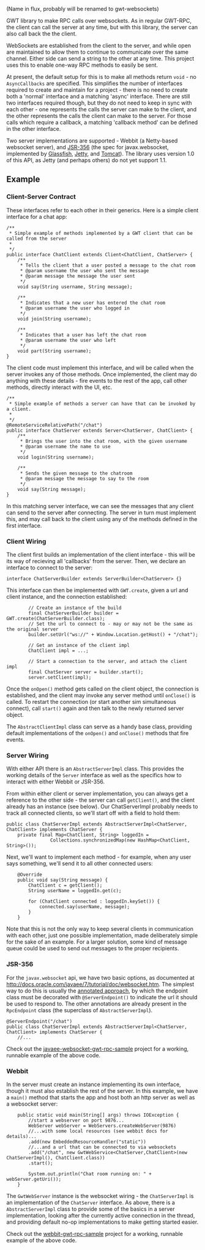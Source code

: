 (Name in flux, probably will be renamed to gwt-websockets)

GWT library to make RPC calls over websockets. As in regular GWT-RPC, the client can call the server at
any time, but with this library, the server can also call back the the client.

WebSockets are established from the client to the server, and while open are maintained to allow them
to continue to communicate over the same channel. Either side can send a string to the other at any time.
This project uses this to enable one-way RPC methods to easily be sent.

At present, the default setup for this is to make all methods return `void` - no `AsyncCallbacks` are
specified. This simplifies the number of interfaces required to create and maintain for a project - there
is no need to create both a 'normal' interface and a matching 'async' interface. There are still two
interfaces required though, but they do not need to keep in sync with each other - one represents the
calls the server can make to the client, and the other represents the calls the client can make to the
server. For those calls which require a callback, a matching 'callback method' can be defined in the other
interface.

Two server implementations are supported - Webbit (a Netty-based websocket server), and
[JSR-356](https://www.jcp.org/en/jsr/detail?id=356) (the spec for javax.websocket, implemented by
[Glassfish](https://tyrus.java.net/),
[Jetty](http://www.eclipse.org/jetty/documentation/current/jetty-javaee.html#jetty-javaee-7), and
[Tomcat](tomcat.apache.org/tomcat-7.0-doc/web-socket-howto.html)). The library uses version 1.0 of this
API, as Jetty (and perhaps others) do not yet support 1.1.


## Example

### Client-Server Contract

These interfaces refer to each other in their generics. Here is a simple client interface for a chat app:

    /**
     * Simple example of methods implemented by a GWT client that can be called from the server
     *
     */
    public interface ChatClient extends Client<ChatClient, ChatServer> {
    	/**
    	 * Tells the client that a user posted a message to the chat room
    	 * @param username the user who sent the message
    	 * @param message the message the user sent
    	 */
    	void say(String username, String message);

    	/**
    	 * Indicates that a new user has entered the chat room
    	 * @param username the user who logged in
    	 */
    	void join(String username);

    	/**
    	 * Indicates that a user has left the chat room
    	 * @param username the user who left
    	 */
    	void part(String username);
    }

The client code must implement this interface, and will be called when the server invokes any of those
methods. Once implemented, the client may do anything with these details - fire events to the rest of the
app, call other methods, directly interact with the UI, etc.

    /**
     * Simple example of methods a server can have that can be invoked by a client.
     *
     */
    @RemoteServiceRelativePath("/chat")
    public interface ChatServer extends Server<ChatServer, ChatClient> {
    	/**
    	 * Brings the user into the chat room, with the given username
    	 * @param username the name to use
    	 */
    	void login(String username);

    	/**
    	 * Sends the given message to the chatroom
    	 * @param message the message to say to the room
    	 */
    	void say(String message);
    }

In this matching server interface, we can see the messages that any client can send to the server after
connecting. The server in turn must implement this, and may call back to the client using any of the
methods defined in the first interface.

### Client Wiring
The client first builds an implementation of the client interface - this will be its way of recieving all
'callbacks' from the server. Then, we declare an interface to connect to the server:

    interface ChatServerBuilder extends ServerBuilder<ChatServer> {}

This interface can then be implemented with `GWT.create`, given a url and client instance, and the
connection established:

    		// Create an instance of the build
    		final ChatServerBuilder builder = GWT.create(ChatServerBuilder.class);
    		// Set the url to connect to - may or may not be the same as the original server
    		builder.setUrl("ws://" + Window.Location.getHost() + "/chat");

    		// Get an instance of the client impl
    		ChatClient impl = ...;

    		// Start a connection to the server, and attach the client impl
    		final ChatServer server = builder.start();
    		server.setClient(impl);

Once the `onOpen()` method gets called on the client object, the connection is established, and the client
may invoke any server method until `onClose()` is called. To restart the connection (or start another sim
simultaneous connect), call `start()` again and then talk to the newly returned server object.

The `AbstractClientImpl` class can serve as a handy base class, providing default implementations of the
`onOpen()` and `onClose()` methods that fire events.

### Server Wiring

With either API there is an `AbstractServerImpl` class. This provides the working details of the `Server`
interface as well as the specifics how to interact with either Webbit or JSR-356.

From within either client or server implementation, you can always get a reference to the other side - the
server can call `getClient()`, and the client already has an instance (see below). Our ChatServerImpl
probably needs to track all connected clients, so we'll start off with a field to hold them:

    public class ChatServerImpl extends AbstractServerImpl<ChatServer, ChatClient> implements ChatServer {
    	private final Map<ChatClient, String> loggedIn =
    	            Collections.synchronizedMap(new HashMap<ChatClient, String>());

Next, we'll want to implement each method - for example, when any user says something, we'll send it to all
other connected users:

    	@Override
    	public void say(String message) {
    		ChatClient c = getClient();
    		String userName = loggedIn.get(c);

    		for (ChatClient connected : loggedIn.keySet()) {
    			connected.say(userName, message);
    		}
    	}

Note that this is not the only way to keep several clients in communication with each other, just one
possible implementation, made deliberately simple for the sake of an example. For a larger solution, some
kind of message queue could be used to send out messages to the proper recipients.

### JSR-356
For the `javax.websocket` api, we have two basic options, as documented at http://docs.oracle.com/javaee/7/tutorial/doc/websocket.htm.
The simplest way to do this is usually the [annotated approach](http://docs.oracle.com/javaee/7/tutorial/doc/websocket004.htm#BABFEBGA),
by which the endpoint class must be decorated with `@ServerEndpoint()` to indicate the url it should be
used to respond to. The other annotations are already present in the `RpcEndpoint` class (the superclass
of `AbstractServerImpl`).

    @ServerEndpoint("/chat")
    public class ChatServerImpl extends AbstractServerImpl<ChatServer, ChatClient> implements ChatServer {
    	//...

Check out the [javaee-websocket-gwt-rpc-sample](javaee-websocket-gwt-rpc-sample/) project for a working,
runnable example of the above code.

### Webbit
In the server must create an instance implementing its own interface, though it must also establish the
rest of the server. In this example, we have a `main()` method that starts the app and host both an http
server as well as a websocket server:

    	public static void main(String[] args) throws IOException {
    		//start a webserver on port 9876...
    		WebServer webServer = WebServers.createWebServer(9876)
    		//...with some local resources (see webbit docs for details)...
    		.add(new EmbeddedResourceHandler("static"))
    		//...and a url that can be connected to via websockets
    		.add("/chat", new GwtWebService<ChatServer,ChatClient>(new ChatServerImpl(), ChatClient.class))
    		.start();

    		System.out.println("Chat room running on: " + webServer.getUri());
    	}

The `GwtWebServer` instance is the websocket wiring - the `ChatServerImpl` is an implementation of the
`ChatServer` interface. As above, there is a `AbstractServerImpl` class to provide some of the basics in
a server implementation, looking after the currently active connection in the thread, and providing
default no-op implementations to make getting started easier.

Check out the [webbit-gwt-rpc-sample](webbit-gwt-rpc-sample/) project for a working, runnable example of
the above code.
